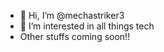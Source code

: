 - 👋 Hi, I’m @mechastriker3
- 👀 I’m interested in all things tech
- Other stuffs coming soon!!

<!---
mechastriker3/mechastriker3 is a ✨ special ✨ repository because its `README.md` (this file) appears on your GitHub profile.
You can click the Preview link to take a look at your changes.
--->

